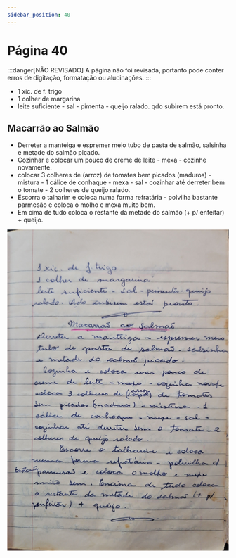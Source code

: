 ```yaml
---
sidebar_position: 40
---
```

# Página 40
:::danger[NÃO REVISADO]
A página não foi revisada, portanto pode conter erros de digitação, formatação ou alucinações.
:::
- 1 xíc. de f. trigo
- 1 colher de margarina
- leite suficiente - sal - pimenta - queijo ralado. qdo subirem está pronto.

## Macarrão ao Salmão

- Derreter a manteiga e espremer meio tubo de pasta de salmão, salsinha e metade do salmão picado.
- Cozinhar e colocar um pouco de creme de leite - mexa - cozinhe novamente.
- colocar 3 colheres de (arroz) de tomates bem picados (maduros) - mistura - 1 cálice de conhaque - mexa - sal - cozinhar até derreter bem o tomate - 2 colheres de queijo ralado.
- Escorra o talharim e coloca numa forma refratária - polvilha bastante parmesão e coloca o molho e mexa muito bem.
- Em cima de tudo coloca o restante da metade do salmão (+ p/ enfeitar) + queijo.

![imagem base](./images/page_40.png)